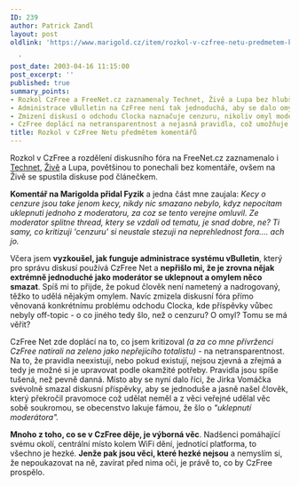 ```yaml
---
ID: 239
author: Patrick Zandl
layout: post
oldlink: 'https://www.marigold.cz/item/rozkol-v-czfree-netu-predmetem-komentaru

  '
post_date: 2003-04-16 11:15:00
post_excerpt: ''
published: true
summary_points:
- Rozkol CzFree a FreeNet.cz zaznamenaly Technet, Živě a Lupa bez hlubšího komentáře.
- Administrace vBulletin na CzFree není tak jednoduchá, aby se dalo omylem mazat.
- Zmizení diskusí o odchodu Clocka naznačuje cenzuru, nikoliv omyl moderátora.
- CzFree doplácí na netransparentnost a nejasná pravidla, což umožňuje svévoli.
title: Rozkol v CzFree Netu předmětem komentářů
---
```


Rozkol v CzFree a rozdělení diskusního fóra na FreeNet.cz zaznamenalo i <A href="http://www.technet.cz/zprava.html?zprava=22333" target=_blank>Technet</A>, <A href="http://www.zive.cz/h/Bleskovky/AR.asp?ARI=110352&amp;CAI=2097&amp;HID=19" target=_blank>Živě</A> a Lupa, povětšinou to ponechali bez komentáře, ovšem na Živě se spustila diskuse pod článečkem. 
<p>
<STRONG>Komentář na Marigolda přidal Fyzik</STRONG> a jedna část mne zaujala: <I>Kecy o cenzure jsou take jenom kecy, nikdy nic smazano nebylo, kdyz nepocitam uklepnuti jednoho z moderatoru, za coz se tento verejne omluvil. Ze moderator splitne thread, ktery se vzdali od tematu, je snad dobre, ne? Ti samy, co kritizuji 'cenzuru' si neustale stezuji na neprehlednost fora.... ach jo. </I>
<p>
Včera jsem <STRONG>vyzkoušel, jak funguje administrace systému vBulletin</STRONG>, který pro správu diskusí používá CzFree Net a <STRONG>nepřišlo mi, že je zrovna nějak extrémně jednoduché jako moderátor se uklepnout a omylem něco smazat</STRONG>. Spíš mi to přijde, že pokud člověk není nametený a nadrogovaný, těžko to udělá nějakým omylem. Navíc zmizela diskusní fóra přímo věnovaná konkrétnímu problému odchodu Clocka, kde příspěvky vůbec nebyly off-topic - o co jiného tedy šlo, než o cenzuru? O omyl? Tomu se má věřit?
<p>
CzFree Net zde doplácí na to, co jsem kritizoval <EM>(a za co mne přívrženci CzFree natírali na zeleno jako nepřejícího totalistu)</EM> - na netransparentnost. Na to, že pravidla neexistují, nebo pokud existují, nejsou zjevná a zřejmá a tedy je možné si je upravovat podle okamžité potřeby. Pravidla jsou spíše tušená, než pevně danná. Místo aby se nyní dalo říci, že Jirka Vomáčka svévolně smazal diskusní příspěvky, aby se jednoduše a jasně našel člověk, který překročil pravomoce což udělat neměl a z věci veřejné udělal věc sobě soukromou, se obecenstvo lakuje fámou, že šlo o <EM>"uklepnutí moderátora".</EM> 
<p>
<STRONG>Mnoho z toho, co se v CzFree děje, je výborná věc</STRONG>. Nadšenci pomáhající svému okolí, centrální místo kolem WiFi dění, jednotící platforma, to všechno je hezké. <STRONG>Jenže pak jsou věci, které hezké nejsou</STRONG> a nemyslím si, že nepoukazovat na ně, zavírat před nima oči, je právě to, co by CzFree prospělo. </p>